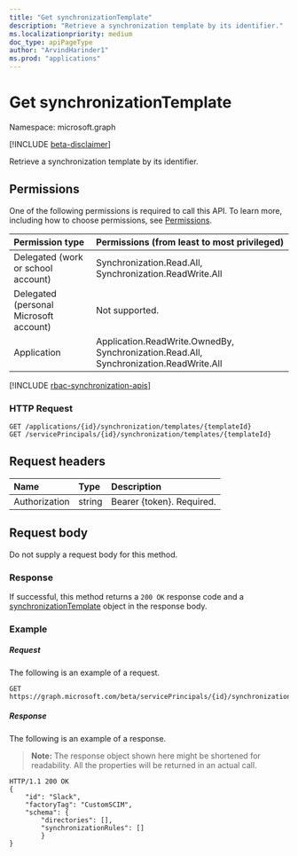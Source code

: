 ```yaml
---
title: "Get synchronizationTemplate"
description: "Retrieve a synchronization template by its identifier."
ms.localizationpriority: medium
doc_type: apiPageType
author: "ArvindHarinder1"
ms.prod: "applications"
---
```


# Get synchronizationTemplate

Namespace: microsoft.graph

[!INCLUDE [beta-disclaimer](../../includes/beta-disclaimer.md)]

Retrieve a synchronization template by its identifier.

## Permissions
One of the following permissions is required to call this API. To learn more, including how to choose permissions, see [Permissions](/graph/permissions-reference).

|Permission type|Permissions (from least to most privileged)|
|:---|:---|
|Delegated (work or school account)|Synchronization.Read.All, Synchronization.ReadWrite.All|
|Delegated (personal Microsoft account)|Not supported.|
|Application|Application.ReadWrite.OwnedBy, Synchronization.Read.All, Synchronization.ReadWrite.All|

[!INCLUDE [rbac-synchronization-apis](../includes/rbac-for-apis/rbac-synchronization-apis.md)]

### HTTP Request

```http
GET /applications/{id}/synchronization/templates/{templateId}
GET /servicePrincipals/{id}/synchronization/templates/{templateId}
```

## Request headers

| Name           | Type    | Description|
|:---------------|:--------|:-----------|
| Authorization  | string  | Bearer {token}. Required. |

## Request body

Do not supply a request body for this method.

### Response

If successful, this method returns a `200 OK` response code and a [synchronizationTemplate](../resources/synchronization-synchronizationtemplate.md) object in the response body.

### Example

##### Request
The following is an example of a request.

```http
GET https://graph.microsoft.com/beta/servicePrincipals/{id}/synchronization/templates/Slack
```

##### Response
The following is an example of a response.
>**Note:** The response object shown here might be shortened for readability. All the properties will be returned in an actual call.

```http
HTTP/1.1 200 OK
{
    "id": "Slack",
    "factoryTag": "CustomSCIM",
    "schema": {
        "directories": [],
        "synchronizationRules": []
        }
}
```


